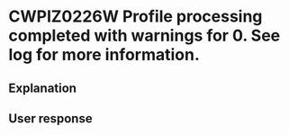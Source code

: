 # CWPIZ0226W Profile processing completed with warnings for 0. See log for more information.

## Explanation

## User response
